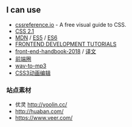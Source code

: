 ## I can use

- [cssreference.io](https://cssreference.io/) - A free visual guide to CSS.
- [CSS 2.1](http://www.ayqy.net/doc/css2-1/cover.html)
- [MDN](https://developer.mozilla.org/zh-CN/) /  [ES5](https://yanhaijing.com/es5/#about) / [ES6](http://es6.ruanyifeng.com/)
- [FRONTEND DEVELOPMENT TUTORIALS](https://flaviocopes.com/)
- [front-end-handbook-2018](https://github.com/FrontendMasters/front-end-handbook-2018) / [译文](https://github.com/xitu/front-end-handbook-2018)
- [前端圈](https://fequan.com/)
- [wav-to-mp3](https://www.bearaudiotool.com/wav-to-mp3)
- [CSS3动画编辑](https://www.w3cways.com/css3-animation-tool)

### 站点素材

- 优灵 http://yoolin.cc/
- http://huaban.com/
- https://www.veer.com/